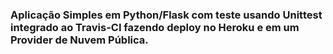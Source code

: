 ### Aplicação Simples em  Python/Flask com teste usando Unittest integrado ao Travis-CI fazendo deploy no Heroku e em um Provider de Nuvem Pública.
